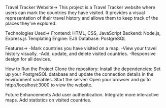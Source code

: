 Travel Tracker Website->
This project is a Travel Tracker website where users can mark the countries they have visited.
It provides a visual representation of their travel history and allows them to keep track of the places they've explored.

Technologies Used->
Frontend: HTML, CSS, JavaScript
Backend: Node.js, Express.js
Templating Engine: EJS
Database: PostgreSQL

Features->
-Mark countries you have visited on a map.
-View your travel history visually.
-Add, update, and delete visited countries.
-Responsive design for all devices.

How to Run the Project
Clone the repository:
Install the dependencies:
Set up your PostgreSQL database and update the connection details in the environment variables.
Start the server:
Open your browser and go to http://localhost:3000 to view the website.

Future Enhancements
Add user authentication.
Integrate more interactive maps.
Add statistics on visited countries.
